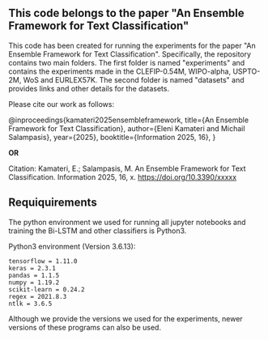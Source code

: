## This code belongs to the paper "An Ensemble Framework for Text Classification"
This code has been created for running the experiments for the paper "An Ensemble Framework for Text Classification". Specifically, the repository contains two main folders. The first folder is named "experiments" and contains the experiments made in the CLEFIP-0.54M, WIPO-alpha, USPTO-2M, WoS and EURLEX57K. The second folder is named "datasets" and provides links and other details for the datasets. 

Please cite our work as follows:

@inproceedings{kamateri2025ensembleframework,
      title={An Ensemble Framework for Text Classification}, 
      author={Eleni Kamateri and Michail Salampasis},
      year={2025},
      booktitle={Information 2025, 16},
}

**OR**

Citation: Kamateri, E.; Salampasis, M. An Ensemble Framework for Text Classification. Information 2025, 16, x. https://doi.org/10.3390/xxxxx

## Requiquirements
The python environment we used for running all jupyter notebooks and training the Bi-LSTM and other classifiers is Python3.

Python3 environment (Version 3.6.13):

    tensorflow = 1.11.0
    keras = 2.3.1
    pandas = 1.1.5
    numpy = 1.19.2
    scikit-learn = 0.24.2
    regex = 2021.8.3
    ntlk = 3.6.5
Although we provide the versions we used for the experiments, newer versions of these programs can also be used.
